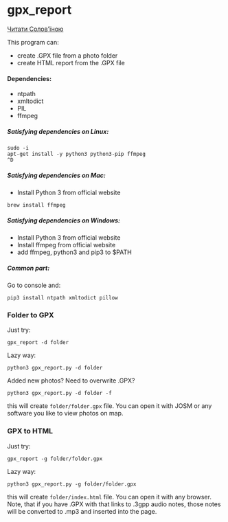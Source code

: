 # gpx_report

[Читати Солов'їною](https://github.com/streamx3/gpx_report/blob/master/README_UA.md)

This program can:
- create .GPX file from a photo folder
- create HTML report from the .GPX file

#### Dependencies:
- ntpath
- xmltodict
- PIL
- ffmpeg

##### Satisfying dependencies on Linux:
```
sudo -i
apt-get install -y python3 python3-pip ffmpeg
^D
```

##### Satisfying dependencies on Mac:
- Install Python 3 from official website
```
brew install ffmpeg
```

##### Satisfying dependencies on Windows:
- Install Python 3 from official website
- Install ffmpeg from official website
- add ffmpeg, python3 and pip3 to $PATH

##### Common part:
Go to console and:
```
pip3 install ntpath xmltodict pillow
```

### Folder to GPX
Just try:
```
gpx_report -d folder
```

Lazy way:
```
python3 gpx_report.py -d folder
```

Added new photos? Need to overwrite .GPX?
```
python3 gpx_report.py -d folder -f
```

this will create `folder/folder.gpx` file. You can open it with JOSM or any software you like to view photos on map.


### GPX to HTML
Just try:
```
gpx_report -g folder/folder.gpx
```

Lazy way:
```
python3 gpx_report.py -g folder/folder.gpx
```

this will create `folder/index.html` file. You can open it with any browser.
Note, that if you have .GPX with that links to .3gpp audio notes, those notes will be converted to .mp3 and inserted into the page.


